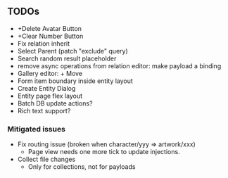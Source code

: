 ## TODOs
* +Delete Avatar Button
* +Clear Number Button
* Fix relation inherit
* Select Parent (patch "exclude" query)
* Search random result placeholder
* remove async operations from relation editor: make payload a binding
* Gallery editor: + Move
* Form item boundary inside entity layout
* Create Entity Dialog
* Entity page flex layout
* Batch DB update actions?
* Rich text support?

### Mitigated issues
* Fix routing issue (broken when character/yyy => artwork/xxx)
  * Page view needs one more tick to update injections.
* Collect file changes
  * Only for collections, not for payloads